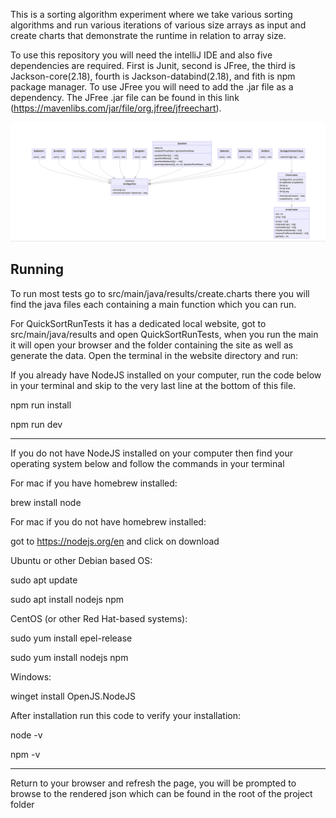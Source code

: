 This is a sorting algorithm experiment where we take various sorting algorithms and run various iterations of various size arrays as input 
and create charts that demonstrate the runtime in relation to array size. 

To use this repository you will need the intelliJ IDE and also five dependencies
are required. First is Junit, second is JFree, the third is Jackson-core(2.18), fourth is Jackson-databind(2.18), and fith is npm package 
manager. To use JFree you will need to add the .jar file as a dependency. The JFree .jar file can be found in this
link (https://mavenlibs.com/jar/file/org.jfree/jfreechart).

![UML](screen.shots/UML.png)


## Running

To run most tests go to src/main/java/results/create.charts there you will find the java files each containing a main function which you can run.

For QuickSortRunTests it has a dedicated local website, got to src/main/java/results and open QuickSortRunTests, when you run the main it will open your browser and the folder containing the site as well as generate the data. Open the terminal in the website directory and run:

If you already have NodeJS installed on your computer, run the code below in your terminal and skip to the very last line at the bottom of this file. 

npm run install

npm run dev

------------------------------------------------------------------------------------------------------------------------
If you do not have NodeJS installed on your computer then find your operating system below and follow the commands in your terminal

For mac if you have homebrew installed:

brew install node

For mac if you do not have homebrew installed:

got to https://nodejs.org/en and click on download

Ubuntu or other Debian based OS:

sudo apt update

sudo apt install nodejs npm

CentOS (or other Red Hat-based systems):

sudo yum install epel-release

sudo yum install nodejs npm

Windows:

winget install OpenJS.NodeJS

After installation run this code to verify your installation:

node -v

npm -v

------------------------------------------------------------------------------------------------------------------------
Return to your browser and refresh the page, you will be prompted to browse to the rendered json which can be found in the root of the project folder
